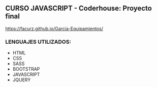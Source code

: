 ## CURSO JAVASCRIPT - Coderhouse: Proyecto final
https://facurz.github.io/Garcia-Equipamientos/

### LENGUAJES UTILIZADOS:

* HTML
* CSS
* SASS
* BOOTSTRAP
* JAVASCRIPT
* JQUERY
